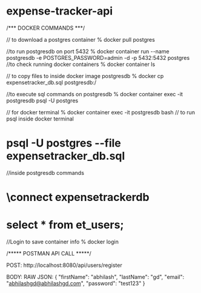 # expense-tracker-api




/*** DOCKER COMMANDS ***/

// to download a postgres container
% docker pull postgres

//to run postgresdb on port 5432
% docker container run --name postgresdb -e POSTGRES_PASSWORD=admin -d -p 5432:5432 postgres
//to check running docker containers
% docker container ls

// to copy files to inside docker image postgresdb
% docker cp expensetracker_db.sql postgresdb:/ 

//to execute sql commands on postgresdb
%  docker container exec -it postgresdb psql -U postgres

// for docker terminal 
 % docker container exec -it postgresdb bash
 // to run psql inside docker terminal
 # psql -U postgres --file expensetracker_db.sql
//inside postgresdb commands 
# \connect expensetrackerdb
# select * from et_users;

//Login to save container info 
% docker login



/***** POSTMAN API CALL *****/

POST: http://localhost:8080/api/users/register

BODY: 
  RAW JSON: 
{
    "firstName": "abhilash",
    "lastName": "gd",
    "email": "abhilashgd@abhilashgd.com",
    "password": "test123"
}

